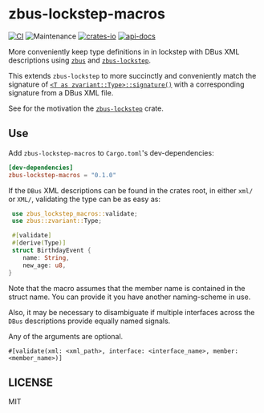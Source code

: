 # zbus-lockstep-macros

[![CI](https://github.com/luukvanderduim/zbus-lockstep/actions/workflows/rust.yml/badge.svg)](https://github.com/luukvanderduim/zbus-lockstep/actions/workflows/rust.yml)
![Maintenance](https://img.shields.io/badge/maintenance-actively--developed-brightgreen.svg)
[![crates-io](https://img.shields.io/crates/v/zbus-lockstep.svg)](https://crates.io/crates/zbus-lockstep)
[![api-docs](https://docs.rs/zbus-lockstep/badge.svg)](https://docs.rs/zbus-lockstep)

More conveniently keep type definitions in in lockstep with DBus XML descriptions using [`zbus`](<https://github.com/dbus2/zbus>) and [`zbus-lockstep`](<https://github.com/luukvanderduim/zbus-lockstep/zbus-lockstep>).

This extends `zbus-lockstep` to more succinctly and conveniently match the signature of [`<T as zvariant::Type>::signature()`](https://docs.rs/zvariant/latest/zvariant/trait.Type.html#tymethod.signature) with a corresponding signature from a DBus XML file.

See for the motivation the [`zbus-lockstep`](https://github.com/luukvanderduim/zbus-lockstep/zbus-lockstep) crate.

## Use

Add `zbus-lockstep-macros` to `Cargo.toml`'s dev-dependencies:

```toml
[dev-dependencies]
zbus-lockstep-macros = "0.1.0"
```

If the `DBus` XML descriptions can be found in the crates root,
in either `xml/` or `XML/`, validating the type can be as easy as:

```rust
 use zbus_lockstep_macros::validate;
 use zbus::zvariant::Type;

 #[validate]
 #[derive(Type)]
 struct BirthdayEvent {
    name: String,
    new_age: u8,
}
```

Note that the macro assumes that the member name is contained in the struct name.
You can provide it you have another naming-scheme in use.

Also, it may be necessary to disambiguate if multiple interfaces across the `DBus`
descriptions provide equally named signals.

Any of the arguments are optional.

`#[validate(xml: <xml_path>, interface: <interface_name>, member: <member_name>)]`

## LICENSE

MIT
